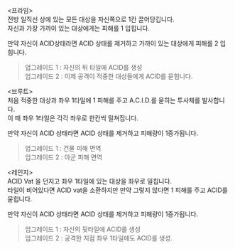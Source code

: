 <프라임> <br>
전방 일직선 상에 있는 모든 대상을 자신쪽으로 1칸 끌어당깁니다. <br>
자신과 가장 가까이 있는 대상에게는 피해를 1 입힙니다. 

만약 자신이 ACID상태라면 ACID 상태를 제거하고 가까이 있는 대상에게 피해를 2 입힙니다. <br>

>업그레이드 1 : 자신의 뒤 타일에 ACID를 생성<br>
>업그레이드 2 : 이제 공격이 적중한 대상들에게 ACID를 묻힙니다. 


<브루트> <br>
처음 적중한 대상과 좌우 1타일에 1 피해를 주고 A.C.I.D.를 묻히는 투사체를 발사합니다. <br>
이 때 좌우 1타일은 각각 좌우로 한칸씩 밀쳐집니다. 

만약 자신이 ACID 상태라면 ACID 상태를 제거하고 피해량이 1증가됩니다.  <br>

>업그레이드 1 : 건물 피해 면역<br>
>업그레이드 2 : 아군 피해 면역

<레인지> <br>
ACID Vat 을 던지고 좌우 1타일에 있는 대상을 좌우로 밀칩니다.  <br>
타일이 비어있다면 ACID vat을 소환하지만 만약 그렇지 않다면 1 피해를 주고 ACID를 묻힙니다. <br>

만약 자신이 ACID 상태라면 ACID 상태를 제거하고 피해량이 1증가됩니다.  <br>

>업그레이드 1 : 자신의 뒷타일에 ACID를 생성 <br>
>업그레이드 2 : 공격한 지점 좌우 1타일에도 ACID를 생성. 

